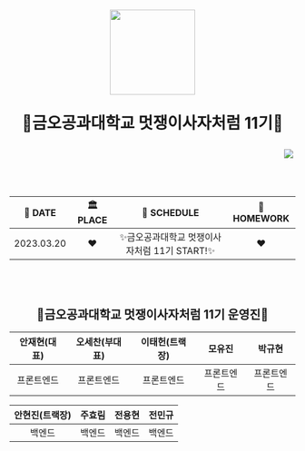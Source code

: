   <div align="center">
<h1>
  <img src ="https://user-images.githubusercontent.com/90851865/163090775-476053ec-5bc1-4db6-ae9b-05d354e595ad.png" height="150">
  
  🦁금오공과대학교 멋쟁이사자처럼 11기🦁
  
</h1>
<p align="right">
  <a href="https://www.instagram.com/likelionkumoh/"><img src="https://img.shields.io/badge/Instagram-E4405F?style=flat-square&logo=Instagram&logoColor=white&link=https://www.instagram.com/likelionkumoh/"/></a>&nbsp 
  
</p>
  
<br><br>
  
|📅 DATE |🏛 PLACE|📖 SCHEDULE|📝 HOMEWORK |
|----|:-----:|:-----------:|:--------:|
|2023.03.20|❤️|✨금오공과대학교 멋쟁이사자처럼 11기 START!✨|❤️|

  
 <br><br>

 <h2 align="center">
   🦁금오공과대학교 멋쟁이사자처럼 11기 운영진🦁
  </h2>
  
| 안재현(대표) | 오세찬(부대표) | 이태헌(트랙장) | 모유진 | 박규현 |
|:------:|:------: |:------: | :------:  | :------: |
|프론트엔드|프론트엔드|프론트엔드|프론트엔드|프론트엔드|

| 안현진(트랙장) | 주효림 | 전용현 | 전민규 |
|:------:|:------: |:------: | :------: |
|백엔드|백엔드|백엔드|백엔드|

 <br><br>

